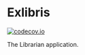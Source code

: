 # Exlibris
[![codecov.io](https://codecov.io/github/Java-Classes/Exlibris/coverage.svg?branch=master)](https://codecov.io/github/Java-Classes/Exlibris/core-java?branch=master) &nbsp;
<p>The Librarian application.
